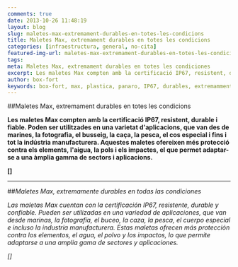 ```yaml
---
comments: true
date: 2013-10-26 11:48:19
layout: blog
slug: maletes-max-extremament-durables-en-totes-les-condicions
title: Maletes Max, extremament durables en totes les condicions
categories: [infraestructura, general, no-cita]
featured-img-url: maletes-max-extremament-durables-en-totes-les-condicions.jpg
tags:
meta: Maletes Max, extremament durables en totes les condiciones
excerpt: Les maletes Max compten amb la certificació IP67, resistent, durable i fiable. Poden ser utilitzades en una varietat d'aplicacions, que van des de marines, la fotografia, el busseig, la caça, la pesca, el cos especial i fins i tot la indústria manufacturera.
author: box-fort
keywords: box-fort, max, plastica, panaro, IP67, durables, extremamment, durables
---
```


##Maletes Max, extremament durables en totes les condicions

**Les maletes Max compten amb la certificació IP67, resistent, durable i fiable. Poden ser utilitzades en una varietat d'aplicacions, que van des de marines, la fotografia, el busseig, la caça, la pesca, el cos especial i fins i tot la indústria manufacturera. Aquestes maletes ofereixen més protecció contra els elements, l'aigua, la pols i els impactes, el que permet adaptar-se a una àmplia gamma de sectors i aplicacions.**

**[[<i class="fa fa-plus"></i>]({{site.baseurl}}/maletes/plastic/estanques.html "Més info")]**

------

##*Maletes Max, extremamente durables en todas las condiciones*

*Las maletas Max cuentan con la certificación IP67, resistente, durable y confiable. Pueden ser utilizadas en una variedad de aplicaciones, que van desde marinas, la fotografía, el buceo, la caza, la pesca, el cuerpo especial e incluso la industria manufacturera. Estas maletas ofrecen más protección contra los elementos, el agua, el polvo y los impactos, lo que permite adaptarse a una amplia gama de sectores y aplicaciones.*

*[[<i class="fa fa-plus"></i>]({{site.baseurl}}/es/maletas/plastico/estancas.html "Más info")]*